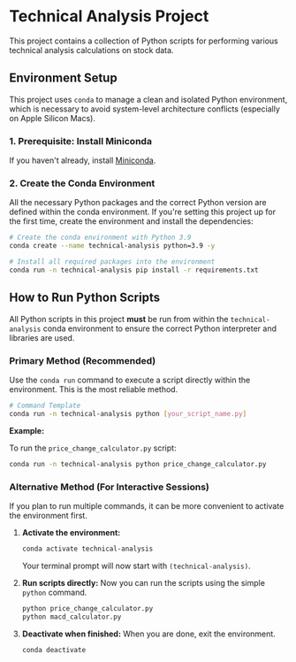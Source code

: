 # Technical Analysis Project

This project contains a collection of Python scripts for performing various technical analysis calculations on stock data.

## Environment Setup

This project uses `conda` to manage a clean and isolated Python environment, which is necessary to avoid system-level architecture conflicts (especially on Apple Silicon Macs).

### 1. Prerequisite: Install Miniconda

If you haven't already, install [Miniconda](https://docs.anaconda.com/free/miniconda/index.html).

### 2. Create the Conda Environment

All the necessary Python packages and the correct Python version are defined within the conda environment. If you're setting this project up for the first time, create the environment and install the dependencies:

```bash
# Create the conda environment with Python 3.9
conda create --name technical-analysis python=3.9 -y

# Install all required packages into the environment
conda run -n technical-analysis pip install -r requirements.txt
```

## How to Run Python Scripts

All Python scripts in this project **must** be run from within the `technical-analysis` conda environment to ensure the correct Python interpreter and libraries are used.

### Primary Method (Recommended)

Use the `conda run` command to execute a script directly within the environment. This is the most reliable method.

```bash
# Command Template
conda run -n technical-analysis python [your_script_name.py]
```

**Example:**

To run the `price_change_calculator.py` script:

```bash
conda run -n technical-analysis python price_change_calculator.py
```

### Alternative Method (For Interactive Sessions)

If you plan to run multiple commands, it can be more convenient to activate the environment first.

1.  **Activate the environment:**
    ```bash
    conda activate technical-analysis
    ```
    Your terminal prompt will now start with `(technical-analysis)`.

2.  **Run scripts directly:**
    Now you can run the scripts using the simple `python` command.
    ```bash
    python price_change_calculator.py
    python macd_calculator.py
    ```

3.  **Deactivate when finished:**
    When you are done, exit the environment.
    ```bash
    conda deactivate
    ``` 
